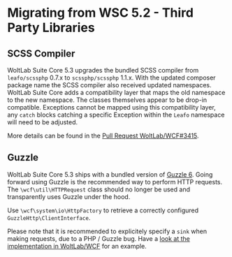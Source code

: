 # Migrating from WSC 5.2 - Third Party Libraries

## SCSS Compiler

WoltLab Suite Core 5.3 upgrades the bundled SCSS compiler from `leafo/scssphp` 0.7.x to `scssphp/scssphp` 1.1.x.
With the updated composer package name the SCSS compiler also received updated namespaces.
WoltLab Suite Core adds a compatibility layer that maps the old namespace to the new namespace.
The classes themselves appear to be drop-in compatible.
Exceptions cannot be mapped using this compatibility layer, any `catch` blocks catching a specific Exception within the `Leafo` namespace will need to be adjusted.

More details can be found in the [Pull Request WoltLab/WCF#3415](https://github.com/WoltLab/WCF/pull/3415).

## Guzzle

WoltLab Suite Core 5.3 ships with a bundled version of [Guzzle 6](http://docs.guzzlephp.org/en/6.5/).
Going forward using Guzzle is the recommended way to perform HTTP requests.
The `\wcf\util\HTTPRequest` class should no longer be used and transparently uses Guzzle under the hood.

Use `\wcf\system\io\HttpFactory` to retrieve a correctly configured `GuzzleHttp\ClientInterface`.

Please note that it is recommended to explicitely specify a `sink` when making requests, due to a PHP / Guzzle bug.
Have a [look at the implementation in WoltLab/WCF](https://github.com/WoltLab/WCF/blob/ce163806c468763f6e3b04e4bf7318c6f8035737/wcfsetup/install/files/lib/util/HTTPRequest.class.php#L194-L195) for an example.
